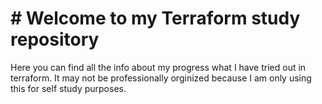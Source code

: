 <h1># Welcome to my Terraform study repository</h1>
Here you can find all the info about my progress what I have tried out in terraform. It may not be professionally orginized because I am only using this for self study purposes.